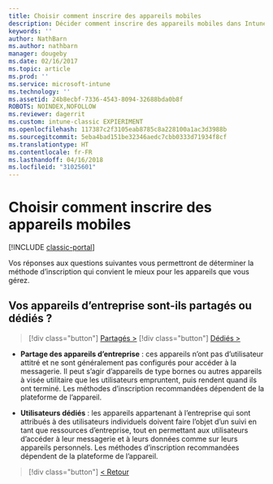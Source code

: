 ```yaml
---
title: Choisir comment inscrire des appareils mobiles
description: Décider comment inscrire des appareils mobiles dans Intune en répondant à quelques questions simples
keywords: ''
author: NathBarn
ms.author: nathbarn
manager: dougeby
ms.date: 02/16/2017
ms.topic: article
ms.prod: ''
ms.service: microsoft-intune
ms.technology: ''
ms.assetid: 24b8ecbf-7336-4543-8094-32688bda0b8f
ROBOTS: NOINDEX,NOFOLLOW
ms.reviewer: dagerrit
ms.custom: intune-classic EXPIERIMENT
ms.openlocfilehash: 117387c2f3105eab8785c8a228100a1ac3d3988b
ms.sourcegitcommit: 5eba4bad151be32346aedc7cbb0333d71934f8cf
ms.translationtype: HT
ms.contentlocale: fr-FR
ms.lasthandoff: 04/16/2018
ms.locfileid: "31025601"
---
```

# <a name="choose-how-to-enroll-mobile-devices"></a>Choisir comment inscrire des appareils mobiles

[!INCLUDE [classic-portal](../includes/classic-portal.md)]

Vos réponses aux questions suivantes vous permettront de déterminer la méthode d’inscription qui convient le mieux pour les appareils que vous gérez.

## <a name="are-your-company-owned-devices-shared-or-do-they-have-dedicated-users"></a>**Vos appareils d’entreprise sont-ils partagés ou dédiés ?**

> [!div class="button"]
> [Partagés >](choose-how-to-enroll-devices4.md)
> [!div class="button"]
> [Dédiés >](choose-how-to-enroll-devices6.md)

- **Partage des appareils d’entreprise** : ces appareils n’ont pas d’utilisateur attitré et ne sont généralement pas configurés pour accéder à la messagerie. Il peut s’agir d’appareils de type bornes ou autres appareils à visée utilitaire que les utilisateurs empruntent, puis rendent quand ils ont terminé. Les méthodes d’inscription recommandées dépendent de la plateforme de l’appareil.

- **Utilisateurs dédiés** : les appareils appartenant à l’entreprise qui sont attribués à des utilisateurs individuels doivent faire l’objet d’un suivi en tant que ressources d’entreprise, tout en permettant aux utilisateurs d’accéder à leur messagerie et à leurs données comme sur leurs appareils personnels. Les méthodes d’inscription recommandées dépendent de la plateforme de l’appareil.

> [!div class="button"]
> [< Retour](choose-how-to-enroll-devices1.md)
